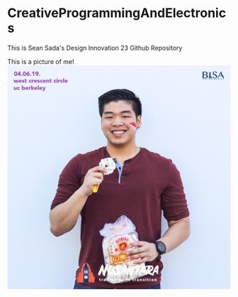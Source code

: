 # CreativeProgrammingAndElectronics

This is Sean Sada's Design Innovation 23 Github Repository

This is a picture of me! ![](IMG_0518.jpeg)
